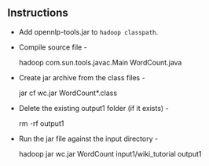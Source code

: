 ## Instructions
- Add opennlp-tools.jar to `hadoop classpath`.
- Compile source file -

	hadoop com.sun.tools.javac.Main WordCount.java 

- Create jar archive from the class files -

	jar cf wc.jar WordCount*.class 

- Delete the existing output1 folder (if it exists) -

	rm -rf output1

- Run the jar file against the input directory - 

	hadoop jar wc.jar WordCount input1/wiki_tutorial output1

